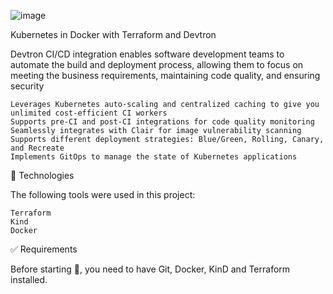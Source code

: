 ![image](https://user-images.githubusercontent.com/23049337/222948466-4bbc76f5-7b59-46ea-93c9-1e562d3bb4a8.png)

 
Kubernetes in Docker with Terraform and Devtron



Devtron CI/CD integration enables software development teams to automate the build and deployment process, allowing them to focus on meeting the business requirements, maintaining code quality, and ensuring security

    Leverages Kubernetes auto-scaling and centralized caching to give you unlimited cost-efficient CI workers
    Supports pre-CI and post-CI integrations for code quality monitoring
    Seamlessly integrates with Clair for image vulnerability scanning
    Supports different deployment strategies: Blue/Green, Rolling, Canary, and Recreate
    Implements GitOps to manage the state of Kubernetes applications
    


🚀 Technologies

The following tools were used in this project:

    Terraform
    Kind
    Docker
    

✅ Requirements

Before starting 🏁, you need to have Git, Docker, KinD and Terraform installed.


